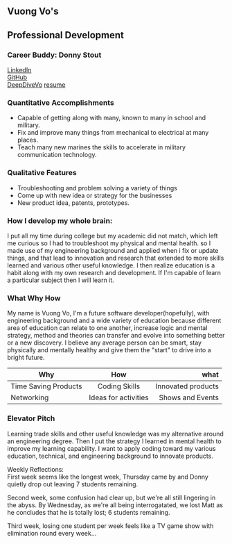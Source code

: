 ## Vuong Vo's 
## Professional Development

### Career Buddy: Donny Stout

[LinkedIn](https://www.linkedin.com/in/vovo2/)    
[GitHub](https://vvo2.github.io/)    
[DeepDiveVo](https://deepdivevo.com)
[resume](res_VO.pdf)

### Quantitative Accomplishments

* Capable of getting along with many, known to many in school and military.
* Fix and improve many things from mechanical to electrical at many places.
* Teach many new marines the skills to accelerate in military communication technology.

### Qualitative Features

* Troubleshooting and problem solving a variety of things
* Come up with new idea or strategy for the businesses
* New product idea, patents, prototypes.

### How I develop my whole brain:
I put all my time during college but my academic did not match, which left me curious so I had to troubleshoot my physical and mental health. so I made use of my engineering background and applied when i fix or update things, and that lead to innovation and research that extended to more skills learned and various other useful knowledge. I then realize education is a habit along with my own research and development. If I'm capable of learn a particular subject then I will learn it.


### What Why How
My name is Vuong Vo, I'm a future software developer(hopefully), with engineering background and a wide variety of education because different area of education can relate to one another, increase logic and mental strategy, method and theories can transfer and evolve into something better or a new discovery. I believe any average person can be smart, stay physically and mentally healthy and give them the "start" to drive into a bright future.

| Why       | How       | what     |
| --------- |:---------:| --------:|
| Time Saving Products | Coding Skills | Innovated products |
| Networking | Ideas for activities | Shows and Events |

### Elevator Pitch
Learning trade skills and other useful knowledge was my alternative around an engineering degree. Then I put the strategy I learned in mental health to improve my learning capability. I want to apply coding toward my various education, technical, and engineering background to innovate products.

Weekly Reflections:    
First week seems like the longest week, Thursday came by and Donny quietly drop out leaving 7 students remaining.

Second week, some confusion had clear up, but we're all still lingering in the abyss. By Wednesday, as we're all being interrogatated, we lost Matt as he concludes that he is totally lost; 6 students remaining. 

Third week, losing one student per week feels like a TV game show with elimination round every week...

